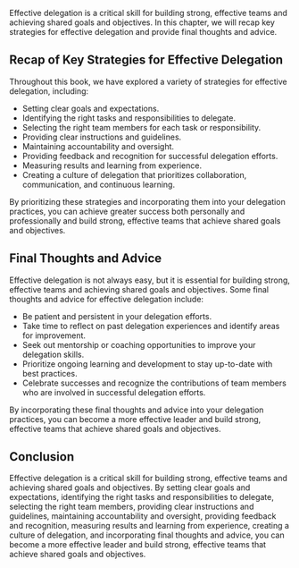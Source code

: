 
Effective delegation is a critical skill for building strong, effective teams and achieving shared goals and objectives. In this chapter, we will recap key strategies for effective delegation and provide final thoughts and advice.

Recap of Key Strategies for Effective Delegation
------------------------------------------------

Throughout this book, we have explored a variety of strategies for effective delegation, including:

* Setting clear goals and expectations.
* Identifying the right tasks and responsibilities to delegate.
* Selecting the right team members for each task or responsibility.
* Providing clear instructions and guidelines.
* Maintaining accountability and oversight.
* Providing feedback and recognition for successful delegation efforts.
* Measuring results and learning from experience.
* Creating a culture of delegation that prioritizes collaboration, communication, and continuous learning.

By prioritizing these strategies and incorporating them into your delegation practices, you can achieve greater success both personally and professionally and build strong, effective teams that achieve shared goals and objectives.

Final Thoughts and Advice
-------------------------

Effective delegation is not always easy, but it is essential for building strong, effective teams and achieving shared goals and objectives. Some final thoughts and advice for effective delegation include:

* Be patient and persistent in your delegation efforts.
* Take time to reflect on past delegation experiences and identify areas for improvement.
* Seek out mentorship or coaching opportunities to improve your delegation skills.
* Prioritize ongoing learning and development to stay up-to-date with best practices.
* Celebrate successes and recognize the contributions of team members who are involved in successful delegation efforts.

By incorporating these final thoughts and advice into your delegation practices, you can become a more effective leader and build strong, effective teams that achieve shared goals and objectives.

Conclusion
----------

Effective delegation is a critical skill for building strong, effective teams and achieving shared goals and objectives. By setting clear goals and expectations, identifying the right tasks and responsibilities to delegate, selecting the right team members, providing clear instructions and guidelines, maintaining accountability and oversight, providing feedback and recognition, measuring results and learning from experience, creating a culture of delegation, and incorporating final thoughts and advice, you can become a more effective leader and build strong, effective teams that achieve shared goals and objectives.